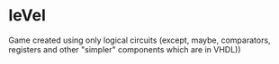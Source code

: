# leVel
Game created using only logical circuits (except, maybe, comparators, registers and other "simpler" components which are in VHDL))
